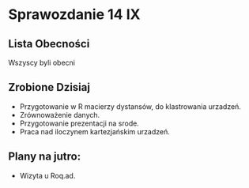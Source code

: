 Sprawozdanie 14 IX
==================

Lista Obecności
---------------

Wszyscy byli obecni

Zrobione Dzisiaj
----------------

* Przygotowanie w R macierzy dystansów, do klastrowania urzadzeń.
* Zrównoważenie danych.
* Przygotowanie prezentacji na srode.
* Praca nad iloczynem kartezjańskim  urzadzeń.


Plany na jutro:
----------------
* Wizyta u Roq.ad.
